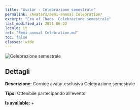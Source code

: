 ```yaml
---
title: "Avatar - Celebrazione semestrale"
permalink: /Avatars/Semi-annual Celebration/
excerpt: "Era of Chaos  Celebrazione semestrale"
last_modified_at: 2021-06-22
locale: it
ref: "Semi-annual Celebration.md"
toc: false
classes: wide
---
```

 ![Celebrazione semestrale](/images/a/avatarFrame_50.png)

## Dettagli

 **Descrizione:** Cornice avatar esclusiva Celebrazione semestrale 

 **Tips:** Ottenibile partecipando all'evento 

 **Is available:**  + 

